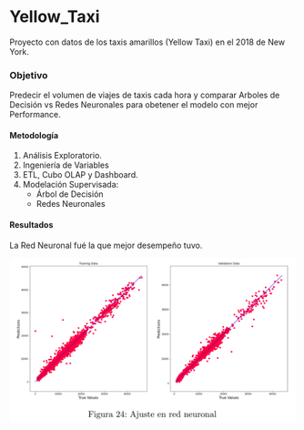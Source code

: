 # Yellow_Taxi
Proyecto con datos de los taxis amarillos (Yellow Taxi) en el 2018 de New York.

### Objetivo
Predecir el volumen de viajes de taxis cada hora y comparar Arboles de Decisión vs Redes Neuronales para obetener el modelo con mejor Performance.

#### Metodología
1. Análisis Exploratorio.
2. Ingeniería de Variables
3. ETL, Cubo OLAP y Dashboard.
4. Modelación Supervisada:
    - Árbol de Decisión 
    - Redes Neuronales

#### Resultados
La Red Neuronal fué la que mejor desempeño tuvo.

![resultados](resultados.PNG)
